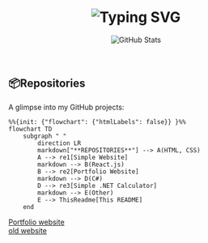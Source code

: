 
<div align="center">
  <h1>
    <img src="https://readme-typing-svg.herokuapp.com?font=Jetbrains+mono&size=40&duration=3000&color=0FFFFF&center=true&vCenter=true&width=435&lines=Hi+there...;I'm+ABHIJEETH✨;" alt="Typing SVG"/>
  </h1>
</div>

<div align="center">
  <img src="https://github-readme-stats.vercel.app/api?username=ABHIJEETH-V-N&show_icons=true&theme=dark" alt="GitHub Stats" />
</div>

<br>

<br>

## 📦Repositories

A glimpse into my GitHub projects:
```mermaid        
%%{init: {"flowchart": {"htmlLabels": false}} }%%
flowchart TD
    subgraph " "
        direction LR
        markdown["**REPOSITORIES**"] --> A(HTML, CSS)
        A --> re1[Simple Website]
        markdown --> B(React.js)
        B --> re2[Portfolio Website]
        markdown --> D(C#)
        D --> re3[Simple .NET Calculator]
        markdown --> E(Other)
        E --> ThisReadme[This README]
    end
```
<a  href="https://hypervisuals.pages.dev">Portfolio website</a><br>
<a href="https://hyper-visuals.pages.dev">old website</a>



